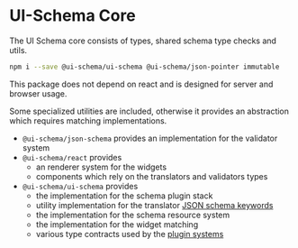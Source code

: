 # UI-Schema Core

The UI Schema core consists of types, shared schema type checks and utils.

```bash
npm i --save @ui-schema/ui-schema @ui-schema/json-pointer immutable
```

This package does not depend on react and is designed for server and browser usage.

Some specialized utilities are included, otherwise it provides an abstraction which requires matching implementations.

- `@ui-schema/json-schema` provides an implementation for the validator system
- `@ui-schema/react` provides
    - an renderer system for the widgets
    - components which rely on the translators and validators types
- `@ui-schema/ui-schema` provides
    - the implementation for the schema plugin stack
    - utility implementation for the translator [JSON schema keywords](/docs/localization#translation-in-schema)
    - the implementation for the schema resource system
    - the implementation for the widget matching
    - various type contracts used by the [plugin systems](/docs/plugins)
